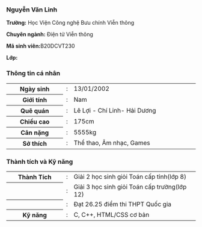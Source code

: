 <!DOCTYPE html>
<html lang="en" >
<head>
  <meta charset="UTF-8">
  <title>Nguyễn Văn Linh - Profile page</title>
  <meta name="viewport" content="width=device-width, initial-scale=1">

  <link href="https://fonts.googleapis.com/css?family=Lato:300,400,700,900&display=swap" rel="stylesheet"><link rel='stylesheet' href='https://cdnjs.cloudflare.com/ajax/libs/twitter-bootstrap/4.1.3/css/bootstrap.min.css'>
  <link rel='stylesheet' href='https://cdnjs.cloudflare.com/ajax/libs/font-awesome/5.12.1/css/all.min.css'><link rel="stylesheet" href="./style.css">

</head>
<body>

<div class="student-profile py-4">
  <div class="container">
    <div class="row">
      <div class="col-lg-4">
        <div class="card shadow-sm">
          <div class="card-header bg-transparent text-center">
            <img class="profile_img" src="/img/123.jpg" alt="">
            <h3>Nguyễn Văn Linh</h3>
          </div>
          <div class="card-body">
            <p class="mb-0"><strong class="pr-1">Trường:</strong> Học Viện Công nghệ Bưu chính Viễn thông</p>
            <p class="mb-0"><strong class="pr-1">Chuyên ngành:</strong> Điện tử Viễn thông</p>
            <p class="mb-0"><strong class="pr-1">Mã sinh viên:</strong>B20DCVT230</p>
            <p class="mb-0"><strong class="pr-1">Lớp:</strongD20CQVT066-B</p>           
          </div>
        </div>
      </div>
      <div class="col-lg-8">
        <div class="card shadow-sm">
          <div class="card-header bg-transparent border-0">
            <h3 class="mb-0"><i class="far fa-clone pr-1"></i>Thông tin cá nhân</h3>
          </div>
          <div class="card-body pt-0">
            <table class="table table-bordered">
              <tr>
                <th width="30%">Ngày sinh</th>
                <td width="2%">:</td>
                <td>13/01/2002</td>
              </tr>
              <tr>
                <th width="30%">Giới tính	</th>
                <td width="2%">:</td>
                <td>Nam</td>
              </tr>
              <tr>
                <th width="30%">Quê quán</th>
                <td width="2%">:</td>
                <td>Lê Lợi - Chí Linh- Hải Dương</td>
              </tr>
              <tr>
                <th width="30%">Chiều cao</th>
                <td width="2%">:</td>
                <td>175cm</td>
              </tr>
              <tr>
                <th width="30%">Cân nặng</th>
                <td width="2%">:</td>
                <td>5555kg</td>
              </tr>
              <tr>
                <th width="30%">Sở thích</th>
                <td width="2%">:</td>
                <td>Thể thao, Âm nhạc, Games</td>
              </tr>
            </table>
          </div>
          <div class="card-header bg-transparent border-0">
            <h3 class="mb-0"><i class="far fa-clone pr-1"></i>Thành tích và Kỹ năng</h3>
          </div>
          <div class="card-body pt-0">
            <table class="table table-bordered">
              <tr>
                <th width="30%">Thành Tích</th>
                <td width="2%">:</td>
                <td>Giải 2 học sinh giỏi Toán cấp tỉnh(lớp 8)</td>
              </tr>
              <tr>
                <th width="30%"></th>
                <td width="2%">:</td>
                <td>Giải 3 học sinh giỏi Toán cấp trường(lớp 12)</td>
              </tr>
              <tr>
                <th width="30%"></th>
                <td width="2%">:</td>
                <td>Đạt 26.25 điểm thi THPT Quốc gia</td>
              </tr>
              <tr>
                <th width="30%">Kỹ năng</th>
                <td width="2%">:</td>
                <td>C, C++, HTML/CSS cơ bản</td>
              </tr>
            </table>
          </div>
        </div>
      </div>
    </div>
  </div>
</div>
</body>
</html>
